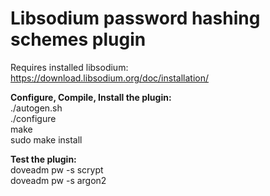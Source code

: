 Libsodium password hashing schemes plugin
=========================================

Requires installed libsodium: https://download.libsodium.org/doc/installation/
  
  
**Configure, Compile, Install the plugin:**  
./autogen.sh  
./configure  
make  
sudo make install  
  
  
**Test the plugin:**  
doveadm pw -s scrypt  
doveadm pw -s argon2  
  
